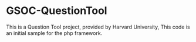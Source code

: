 # GSOC-QuestionTool
This is a Question Tool project, provided by Harvard University, This code is an initial sample for the php framework.

